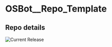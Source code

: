 # OSBot__Repo_Template

## Repo details

![Current Release](https://img.shields.io/badge/release-v0.1.2-blue)
